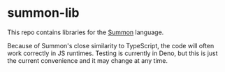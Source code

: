 # summon-lib

This repo contains libraries for the
[Summon](https://github.com/privacy-scaling-explorations/summon) language.

Because of Summon's close similarity to TypeScript, the code will often work
correctly in JS runtimes. Testing is currently in Deno, but this is just the
current convenience and it may change at any time.

